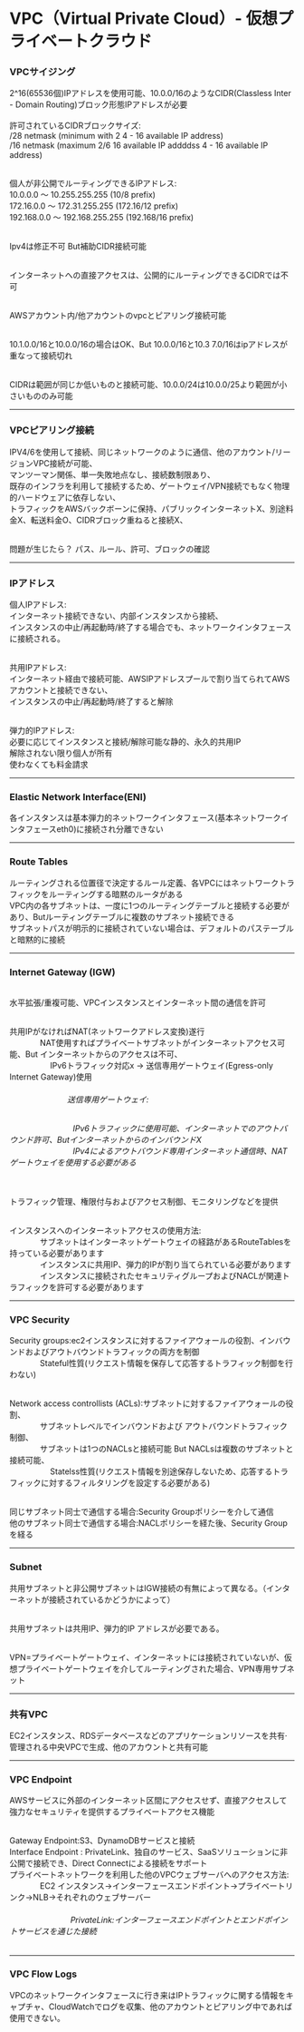 <h1>VPC（Virtual Private Cloud）- 仮想プライベートクラウド</h1>

<h3>VPCサイジング</h3>
2^16(65536個)IPアドレスを使用可能、10.0.0/16のようなCIDR(Classless Inter - Domain Routing)ブロック形態IPアドレスが必要
<br><br>許可されているCIDRブロックサイズ:
<br> /28 netmask (minimum with 2 4 - 16 available IP address)
<br> /16 netmask (maximum 2/6 16 available IP addddss 4 - 16 available IP address)

<br>個人が非公開でルーティングできるIPアドレス:
<br>10.0.0.0 ～ 10.255.255.255 (10/8 prefix)
<br>172.16.0.0 ～ 172.31.255.255 (172.16/12 prefix)
<br>192.168.0.0 ～ 192.168.255.255 (192.168/16 prefix)

<br>Ipv4は修正不可 But補助CIDR接続可能

<br>インターネットへの直接アクセスは、公開的にルーティングできるCIDRでは不可

<br>AWSアカウント内/他アカウントのvpcとピアリング接続可能

<br>10.1.0.0/16と10.0.0/16の場合はOK、But 10.0.0/16と10.3 7.0/16はipアドレスが重なって接続切れ

<br>CIDRは範囲が同じか低いものと接続可能、10.0.0/24は10.0.0/25より範囲が小さいもののみ可能

<hr>

<h3>VPCピアリング接続</h3>
IPV4/6を使用して接続、同じネットワークのように通信、他のアカウント/リージョンVPC接続が可能、
<br>マンツーマン関係、単一失敗地点なし、接続数制限あり、
<br>既存のインフラを利用して接続するため、ゲートウェイ/VPN接続でもなく物理的ハードウェアに依存しない、
<br>トラフィックをAWSバックボーンに保持、パブリックインターネットX、別途料金X、転送料金O、CIDRブロック重ねると接続X、

<br>問題が生じたら？ パス、ルール、許可、ブロックの確認

<hr>

<h3>IPアドレス</h3>
個人IPアドレス:
<br>インターネット接続できない、内部インスタンスから接続、
<br>インスタンスの中止/再起動時/終了する場合でも、ネットワークインタフェースに接続される。

<br>共用IPアドレス:
<br>インターネット経由で接続可能、AWSIPアドレスプールで割り当てられてAWSアカウントと接続できない、
<br>インスタンスの中止/再起動時/終了すると解除

<br>弾力的IPアドレス:
<br>必要に応じてインスタンスと接続/解除可能な静的、永久的共用IP
<br>解除されない限り個人が所有
<br>使わなくても料金請求

<hr>

<h3>Elastic Network Interface(ENI)</h3>
各インスタンスは基本弾力的ネットワークインタフェース(基本ネットワークインタフェースeth0)に接続され分離できない

<hr>

<h3>Route Tables</h3>
ルーティングされる位置径で決定するルール定義、各VPCにはネットワークトラフィックをルーティングする暗黙のルータがある
<br>VPC内の各サブネットは、一度に1つのルーティングテーブルと接続する必要があり、Butルーティングテーブルに複数のサブネット接続できる
<br>サブネットパスが明示的に接続されていない場合は、デフォルトのパステーブルと暗黙的に接続

<hr>

<h3> Internet Gateway (IGW)</h3>

<br>水平拡張/重複可能、VPCインスタンスとインターネット間の通信を許可

<br>共用IPがなければNAT(ネットワークアドレス変換)遂行
<br> &emsp; &emsp; &emsp; NAT使用すればプライベートサブネットがインターネットアクセス可能、But インターネットからのアクセスは不可、
<br> &emsp; &emsp; &emsp; &emsp; IPv6トラフィック対応x -> 送信専用ゲートウェイ(Egress-only Internet Gateway)使用
<h6> &emsp;&emsp;&emsp;&emsp;&emsp;&emsp;&emsp; 送信専用ゲートウェイ:

<br> &emsp;&emsp;&emsp;&emsp;&emsp;&emsp;&emsp;&emsp;IPv6トラフィックに使用可能、インターネットでのアウトバウンド許可、ButインターネットからのインバウンドX
<br> &emsp;&emsp;&emsp;&emsp;&emsp;&emsp;&emsp;&emsp;IPv4によるアウトバウンド専用インターネット通信時、NATゲートウェイを使用する必要がある </h6>

<br>トラフィック管理、権限付与およびアクセス制御、モニタリングなどを提供

<br>インスタンスへのインターネットアクセスの使用方法:
<br> &emsp; &emsp; &emsp; サブネットはインターネットゲートウェイの経路があるRouteTablesを持っている必要があります
<br> &emsp; &emsp; &emsp; インスタンスに共用IP、弾力的IPが割り当てられている必要があります
<br> &emsp; &emsp; &emsp; インスタンスに接続されたセキュリティグループおよびNACLが関連トラフィックを許可する必要があります

<hr>

<h3> VPC Security </h3>

Security groups:ec2インスタンスに対するファイアウォールの役割、インバウンドおよびアウトバウンドトラフィックの両方を制御
<br> &emsp; &emsp; &emsp; Stateful性質(リクエスト情報を保存して応答するトラフィック制御を行わない)

<br> Network access controllists (ACLs):サブネットに対するファイアウォールの役割、
<br> &emsp; &emsp; &emsp; サブネットレベルでインバウンドおよび アウトバウンドトラフィック制御、
<br> &emsp; &emsp; &emsp; サブネットは1つのNACLsと接続可能 But NACLsは複数のサブネットと接続可能、
<br> &emsp; &emsp; &emsp; &emsp; Statelss性質(リクエスト情報を別途保存しないため、応答するトラフィックに対するフィルタリングを設定する必要がある)

<br>同じサブネット同士で通信する場合:Security Groupポリシーを介して通信
<br>他のサブネット同士で通信する場合:NACLポリシーを経た後、Security Groupを経る

<hr>

<h3> Subnet </h3>
共用サブネットと非公開サブネットはIGW接続の有無によって異なる。（インターネットが接続されているかどうかによって）

<br>共用サブネットは共用IP、弾力的IP アドレスが必要である。

<br>VPN=プライベートゲートウェイ、インターネットには接続されていないが、仮想プライベートゲートウェイを介してルーティングされた場合、VPN専用サブネット

<hr>

<h3>共有VPC</h3>

EC2インスタンス、RDSデータベースなどのアプリケーションリソースを共有·管理される中央VPCで生成、他のアカウントと共有可能

<hr>

<h3> VPC Endpoint </h3>

AWSサービスに外部のインターネット区間にアクセスせず、直接アクセスして強力なセキュリティを提供するプライベートアクセス機能

<br>Gateway Endpoint:S3、DynamoDBサービスと接続
<br> Interface Endpoint : PrivateLink、独自のサービス、SaaSソリューションに非公開で接続でき、Direct Connectによる接続をサポート
<br>プライベートネットワークを利用した他のVPCウェブサーバへのアクセス方法:
<br> &emsp; &emsp; &emsp; EC2 インスタンス→インターフェースエンドポイント→プライベートリンク→NLB→それぞれのウェブサーバー
<h6> &emsp; &emsp; &emsp; &emsp; &emsp; &emsp; PrivateLink:インターフェースエンドポイントとエンドポイントサービスを通じた接続</h6>
<hr>

<h3> VPC Flow Logs </h3>

VPCのネットワークインタフェースに行き来はIPトラフィックに関する情報をキャプチャ、CloudWatchでログを収集、他のアカウントとピアリング中であれば使用できない。
